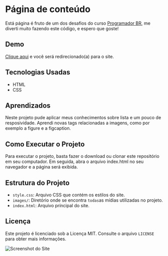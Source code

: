 # Página de conteúdo

 Está página é fruto de um dos desafios do curso [Programador BR](https://programadorbr.com/), me diverti muito fazendo este código, e espero que goste!

## Demo

[Clique aqui](https://allan-neves.github.io/Pagina-de-conteudo/) e você será redirecionado(a) para o site.

## Tecnologias Usadas

- HTML
- CSS

## Aprendizados

Neste projeto pude aplicar meus conhecimentos sobre lista e um pouco de resposividade. Aprendi novas tags relacionadas a imagens, como por exemplo a figure e a figcaption.

## Como Executar o Projeto

Para executar o projeto, basta fazer o download ou clonar este repositório em seu computador. Em seguida, abra o arquivo index.html no seu navegador e a página será exibida.

## Estrutura do Projeto

- `style.css`: Arquivo CSS que contém os estilos do site.
- `images/`: Diretório onde se encontra `todas`as mídias utilizadas no projeto.
- `index.html`: Arquivo príncipal do site.

## Licença

Este projeto é licenciado sob a Licença MIT. Consulte o arquivo `LICENSE` para obter mais informações.

![Screenshot do Site](https://imgur.com/IfUx8fv.png)
